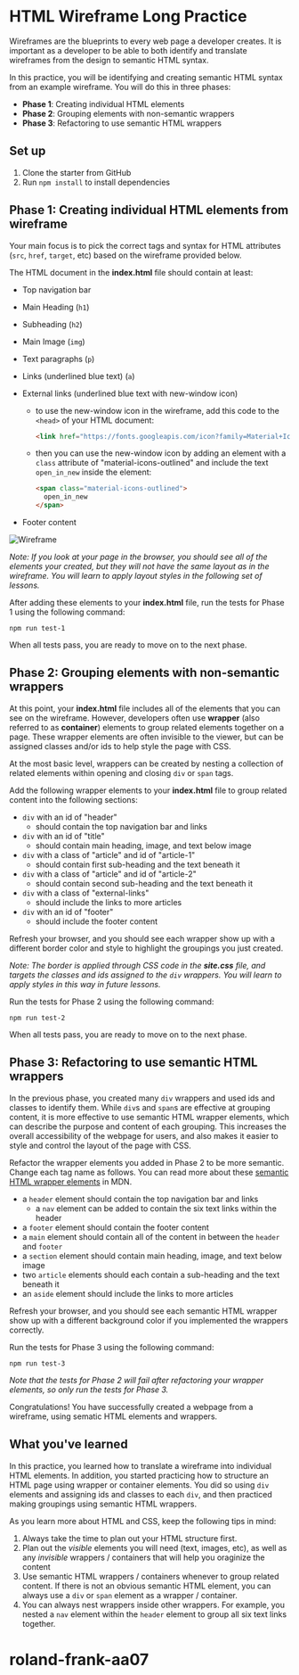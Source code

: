 # HTML Wireframe Long Practice

Wireframes are the blueprints to every web page a developer creates. It is
important as a developer to be able to both identify and translate wireframes
from the design to semantic HTML syntax.

In this practice, you will be identifying and creating semantic HTML syntax from
an example wireframe. You will do this in three phases:

- __Phase 1__: Creating individual HTML elements
- __Phase 2__: Grouping elements with non-semantic wrappers
- __Phase 3__: Refactoring to use semantic HTML wrappers

## Set up

1. Clone the starter from GitHub
2. Run `npm install` to install dependencies

## Phase 1: Creating individual HTML elements from wireframe

Your main focus is to pick the correct tags and syntax for HTML attributes
(`src`, `href`, `target`, etc) based on the wireframe provided below.

The HTML document in the __index.html__ file should contain at least:

- Top navigation bar
- Main Heading (`h1`)
- Subheading (`h2`)
- Main Image (`img`)
- Text paragraphs (`p`)
- Links (underlined blue text) (`a`)
- External links (underlined blue text with new-window icon)
  - to use the new-window icon in the wireframe, add this code to the `<head>`
    of your HTML document:

    ```html
    <link href="https://fonts.googleapis.com/icon?family=Material+Icons+Outlined" rel="stylesheet">
    ```

  - then you can use the new-window icon by adding an element with a `class`
    attribute of "material-icons-outlined" and include the text `open_in_new`
    inside the element:

    ```html
    <span class="material-icons-outlined">
      open_in_new
    </span>
    ```

- Footer content

![Wireframe]

_Note: If you look at your page in the browser, you should see all of the
elements your created, but they will not have the same layout as in the
wireframe. You will learn to apply layout styles in the following set of
lessons._

After adding these elements to your __index.html__ file, run the tests for Phase
1 using the following command:

`npm run test-1`

When all tests pass, you are ready to move on to the next phase.

## Phase 2: Grouping elements with non-semantic wrappers

At this point, your __index.html__ file includes all of the elements that you
can see on the wireframe. However, developers often use __wrapper__ (also
referred to as __container__) elements to group related elements together on a
page. These wrapper elements are often invisible to the viewer, but can be
assigned classes and/or ids to help style the page with CSS.

At the most basic level, wrappers can be created by nesting a collection of
related elements within opening and closing `div` or `span` tags.

Add the following wrapper elements to your __index.html__ file to group related
content into the following sections:

- `div` with an id of "header"
    - should contain the top navigation bar and links
- `div` with an id of "title"
    - should contain main heading, image, and text below image
- `div` with a class of "article" and id of "article-1"
    - should contain first sub-heading and the text beneath it
- `div` with a class of "article" and id of "article-2"
    - should contain second sub-heading and the text beneath it
- `div` with a class of "external-links"
    - should include the links to more articles
- `div` with an id of "footer"
    - should include the footer content

Refresh your browser, and you should see each wrapper show up with a different
border color and style to highlight the groupings you just created.

_Note: The border is applied through CSS code in the __site.css__ file,
and targets the classes and ids assigned to the `div` wrappers. You will learn
to apply styles in this way in future lessons._

Run the tests for Phase 2 using the following command:

`npm run test-2`

When all tests pass, you are ready to move on to the next phase.

## Phase 3: Refactoring to use semantic HTML wrappers

In the previous phase, you created many `div` wrappers and used ids and classes
to identify them. While `div`s and `span`s are effective at grouping content, it
is more effective to use semantic HTML wrapper elements, which can describe the
purpose and content of each grouping. This increases the overall accessibility
of the webpage for users, and also makes it easier to style and control the
layout of the page with CSS.

Refactor the wrapper elements you added in Phase 2 to be more semantic. Change
each tag name as follows. You can read more about these [semantic HTML wrapper
elements] in MDN.

- a `header` element should contain the top navigation bar and links
    - a `nav` element can be added to contain the six text links within the
      header
- a `footer` element should contain the footer content
- a `main` element should contain all of the content in between the `header` and
  `footer`
- a `section` element should contain main heading, image, and text below image
- two `article` elements should each contain a sub-heading and the text beneath
  it
- an `aside` element should include the links to more articles

Refresh your browser, and you should see each semantic HTML wrapper show up with
a different background color if you implemented the wrappers correctly.

Run the tests for Phase 3 using the following command:

`npm run test-3`

_Note that the tests for Phase 2 will fail after refactoring your
wrapper elements, so only run the tests for Phase 3._

Congratulations! You have successfully created a webpage from a wireframe, using
sematic HTML elements and wrappers.

## What you've learned

In this practice, you learned how to translate a wireframe into individual HTML
elements. In addition, you started practicing how to structure an HTML page
using wrapper or container elements. You did so using `div` elements and
assigning ids and classes to each `div`, and then practiced making groupings
using semantic HTML wrappers.

As you learn more about HTML and CSS, keep the following tips in mind:

1. Always take the time to plan out your HTML structure first.
2. Plan out the _visible_ elements you will need (text, images, etc), as well as
   any _invisible_ wrappers / containers that will help you oraginize the content
3. Use semantic HTML wrappers / containers whenever to group related content. If
   there is not an obvious semantic HTML element, you can always use a `div` or
   `span` element as a wrapper / container.
4. You can always nest wrappers inside other wrappers. For example, you nested a
   `nav` element within the `header` element to group all six text links
   together.

[Wireframe]: https://appacademy-open-assets.s3-us-west-1.amazonaws.com/Modular-Curriculum/content/css/html-practice-wireframe.png
[semantic HTML wrapper elements]: https://developer.mozilla.org/en-US/docs/Learn/HTML/Introduction_to_HTML/Document_and_website_structure#html_layout_elements_in_more_detail
# roland-frank-aa07
